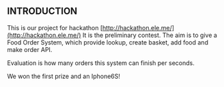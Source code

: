 ## INTRODUCTION ##

This is our project for hackathon [http://hackathon.ele.me/](http://hackathon.ele.me/)
It is the preliminary contest. The aim is to give a Food Order System, which provide lookup, create basket, add food and make order API.

Evaluation is how many orders this system can finish per seconds.

We won the first prize and an Iphone6S!

